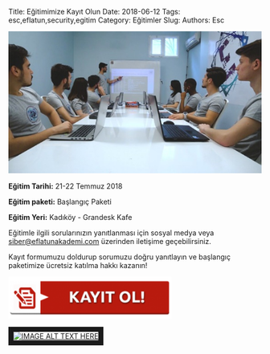 Title: Eğitimimize Kayıt Olun
Date: 2018-06-12
Tags: esc,eflatun,security,egitim
Category: Eğitimler
Slug: 
Authors: Esc


![pic](/images/pic1.jpeg)

**Eğitim Tarihi:** 21-22 Temmuz 2018

**Eğitim paketi:** Başlangıç Paketi

**Eğitim Yeri:** Kadıköy - Grandesk Kafe

Eğitimle ilgili sorularınızın yanıtlanması için sosyal medya veya siber@eflatunakademi.com üzerinden iletişime geçebilirsiniz.

Kayıt formumuzu doldurup sorumuzu doğru yanıtlayın ve başlangıç paketimize ücretsiz katılma hakkı kazanın!



<a href="https://goo.gl/forms/ugnUQhSWdOXgzTgJ2" target="_blank" rel="noopener"><img class="alignnone wp-image-2033 alignleft" src="/images/kayit.png" alt="" width="325" height="83" /></a>

<a href="http://www.youtube.com/watch?feature=player_embedded&v=YOUTUBE_VIDEO_ID_HERE" target="_blank"><img src="http://img.youtube.com/vi/YOUTUBE_VIDEO_ID_HERE/0.jpg" 
alt="IMAGE ALT TEXT HERE" width="240" height="180" border="10" /></a>
